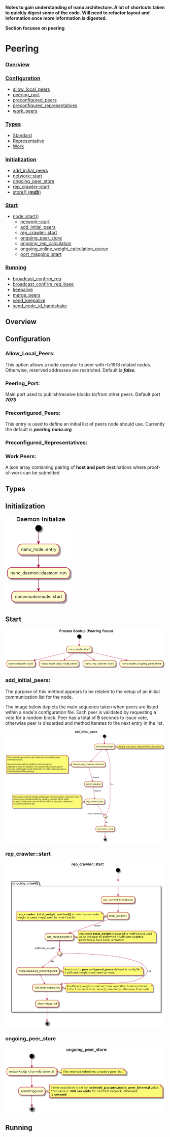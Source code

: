 **Notes to gain understanding of nano architecture. A lot of shortcuts taken to quickly digest some of the code. Will need to refactor layout and information once more information is digested.**  

**Section focuses on peering**

# Peering

###  [Overview]()

### [Configuration]()
* [allow\_local\_peers]()
* [peering_port]()
* [preconfigured_peers]()
* [preconfigured_representatives]()
* [work_peers]()

###  [Types]()

* [Standard]()
* [Representative]()
* [Work]()

### [Initialization]()
  * [add\_initial\_peers]()
  * [network::start]()
  * [ongoing\_peer\_store]()  
  * [rep\_crawler::start]()
  * [store() (**_mdb_**)]()
  
### [Start]()
  * [node::start()]()
     * [network::start]()
     * [add\_initial\_peers]()
     * [rep\_crawler::start]()
     * [ongoing\_peer\_store]() 
     * [ongoing\_rep\_calculation]()
     * [ongoing\_online\_weight\_calculation\_queue]() 
     * [port\_mapping::start]()
     
### [Running]()

   * [broadcast\_confirm\_req]()
   * [broadcast\_confirm\_req\_base]()
   * [keepalive]()
   * [merge_peers]()
   * [send\_keepalive]()
   * [send\_node\_id\_handshake]()
     

## Overview




## Configuration
### Allow\_Local\_Peers:

This option allows a node operator to peer with rfc1918 related nodes. Otherwise, reserved addresses are restricted. Default is **_false_**.

### Peering\_Port:

Main port used to publish/receive blocks to/from other peers. Default port **_7075_**

### Preconfigured\_Peers:

This entry is used to define an initial list of peers node should use. Currently the default is **_peering.nano.org_**

### Preconfigured\_Representatives:



### Work Peers:

A json array containing pairing of **host and port** destinations where proof-of-work can be submitted

## Types

## Initialization
![Daemon Initialize][daemon-init]


## Start
![Peering Related Startup][peering-boot]

### add\_initial\_peers:

The purpose of this method appears to be related to the setup of an initial communication list for the node. 

The image below depicts the main sequence taken when peers are listed within a node's configuration file. Each peer is validated by requesting a vote for a random block. Peer has a total of **5** seconds to issue vote, otherwise peer is discarded and method iterates to the next entry in the list.  

![Add Initial Peers][add-initial-peers]


### rep\_crawler::start

![Rep Crawler::start][rep-crawler-start]

### ongoing\_peer\_store

![Ongoing Peer Store][node-ongoing-peer-store]

## Running
[peering-overview]: ../images/overview/peering-overview.png
[daemon-init]: ../images/boot/daemon-init.png

[peering-boot]: ../images/node/node-peering-boot.png

[add-initial-peers]: ../images/start/add-initial-peers.png
[rep-crawler-start]: ../images/node/rep_crawler/rep-crawler-start.png
[node-ongoing-peer-store]: ../images/node/node-ongoing-peer-store.png


[store-init]: https://github.com/nanocurrency/nano-node/blob/d0153243f9d3f89e34b211ee566c1100e502fa3a/nano/node/node.cpp#L1020
[network-init]: https://github.com/nanocurrency/nano-node/blob/d0153243f9d3f89e34b211ee566c1100e502fa3a/nano/node/node.cpp#L1026